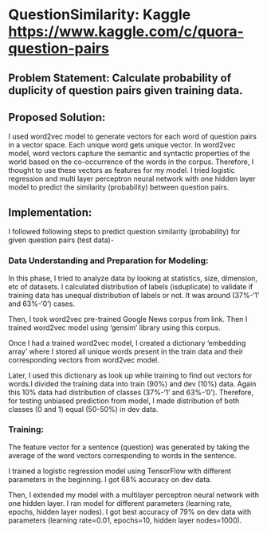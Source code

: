 # QuestionSimilarity: Kaggle https://www.kaggle.com/c/quora-question-pairs


## Problem Statement: Calculate probability of duplicity of question pairs given training data.


## Proposed Solution:
I used word2vec model to generate vectors for each word of question pairs in a vector space. Each unique word gets unique vector. In word2vec model, word vectors capture the semantic and syntactic properties of the world based on the co-occurrence of the words in the corpus. Therefore, I thought to use these vectors as features for my model. I tried logistic regression and multi layer perceptron neural network with one hidden layer model to predict the similarity (probability) between question pairs. 


## Implementation:

I followed following steps to predict question similarity (probability) for given question pairs (test data)-

### Data Understanding and Preparation for Modeling:

In this phase, I tried to analyze data by looking at statistics, size, dimension, etc of datasets. 
I calculated distribution of labels (isduplicate) to validate if training data has unequal distribution of labels or not. It was   around (37%-‘1’ and 63%-‘0’) cases.

Then, I took word2vec pre-trained Google News corpus from link. Then I trained word2vec model using ‘gensim’ library using this        corpus.

Once I had a trained word2vec model, I created a dictionary ‘embedding array’ where I stored all unique words present in the train data and their corresponding vectors from word2vec model.

Later, I used this dictionary as look up while training to find out vectors for words.I divided the training data into train (90%) and dev (10%) data. Again this 10% data had distribution of classes (37%-‘1’ and 63%-‘0’). Therefore, for testing unbiased prediction from model, I made distribution of both classes (0 and 1) equal (50-50%) in dev data.

### Training:

The feature vector for a sentence (question) was generated by taking the average of the word vectors corresponding to words in the sentence.

I trained a logistic regression model using TensorFlow with different parameters in the beginning. I got 68\% accuracy on dev data.

Then, I extended my model with a multilayer perceptron neural network with one hidden layer. I ran model for different parameters (learning rate, epochs, hidden layer nodes). I got best accuracy of 79% on dev data with parameters (learning rate=0.01, epochs=10, hidden layer nodes=1000).


